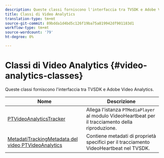 ```yaml
---
description: Queste classi forniscono l'interfaccia tra TVSDK e Adobe Video Analytics.
title: Classi di Video Analytics
translation-type: tm+mt
source-git-commit: 89bdda1d4bd5c126f19ba75a819942df901183d1
workflow-type: tm+mt
source-wordcount: '79'
ht-degree: 0%

---
```



# Classi di Video Analytics {#video-analytics-classes}

Queste classi forniscono l&#39;interfaccia tra TVSDK e Adobe Video Analytics.

| **Nome** | **Descrizione** |
|---|---|
| [PTVideoAnalyticsTracker](https://help.adobe.com/en_US/primetime/api/psdk/vhl_tvsdk_ios/Classes/PTVideoAnalyticsTracker.html) | Allega l&#39;istanza `PTMediaPlayer` al modulo VideoHeartbeat per il tracciamento della riproduzione. |
| [MetadatiTrackingMetadata del video PTVideoAnalytics](https://help.adobe.com/en_US/primetime/api/psdk/vhl_tvsdk_ios/Classes/PTVideoAnalyticsTrackingMetadata.html) | Contiene metadati di proprietà specifici per il tracciamento VideoHeartbeat nel TVSDK. |